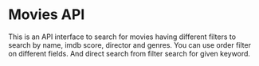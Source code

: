 # Movies API

This is an API interface to search for movies having different filters to search by name, imdb score, director and genres.
You can use order filter on different fields. And direct search from filter search for given keyword.
